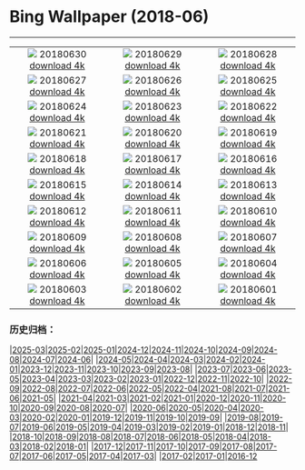 # Bing Wallpaper (2018-06)
**************
| | | |
| :----: | :----: | :----: |
| ![](https://www.bing.com/az/hprichbg/rb/MeteorCrater_EN-US9993563603_1920x1080.jpg) 20180630 [download 4k](https://www.bing.com/az/hprichbg/rb/MeteorCrater_EN-US9993563603_UHD.jpg) | ![](https://www.bing.com/az/hprichbg/rb/AuroraPhotographer_EN-US10752129713_1920x1080.jpg) 20180629 [download 4k](https://www.bing.com/az/hprichbg/rb/AuroraPhotographer_EN-US10752129713_UHD.jpg) | ![](https://www.bing.com/az/hprichbg/rb/CompositeBeach_EN-US10477241178_1920x1080.jpg) 20180628 [download 4k](https://www.bing.com/az/hprichbg/rb/CompositeBeach_EN-US10477241178_UHD.jpg) |
| ![](https://www.bing.com/az/hprichbg/rb/ConcreteDinosaurs_EN-US9038296644_1920x1080.jpg) 20180627 [download 4k](https://www.bing.com/az/hprichbg/rb/ConcreteDinosaurs_EN-US9038296644_UHD.jpg) | ![](https://www.bing.com/az/hprichbg/rb/MorondavaBaobab_EN-US11363642614_1920x1080.jpg) 20180626 [download 4k](https://www.bing.com/az/hprichbg/rb/MorondavaBaobab_EN-US11363642614_UHD.jpg) | ![](https://www.bing.com/az/hprichbg/rb/MODIS_EN-US13699515239_1920x1080.jpg) 20180625 [download 4k](https://www.bing.com/az/hprichbg/rb/MODIS_EN-US13699515239_UHD.jpg) |
| ![](https://www.bing.com/az/hprichbg/rb/MinneapolisPride_EN-US8577554439_1920x1080.jpg) 20180624 [download 4k](https://www.bing.com/az/hprichbg/rb/MinneapolisPride_EN-US8577554439_UHD.jpg) | ![](https://www.bing.com/az/hprichbg/rb/Europa_EN-US12048620642_1920x1080.jpg) 20180623 [download 4k](https://www.bing.com/az/hprichbg/rb/Europa_EN-US12048620642_UHD.jpg) | ![](https://www.bing.com/az/hprichbg/rb/DogWork_EN-US10032511594_1920x1080.jpg) 20180622 [download 4k](https://www.bing.com/az/hprichbg/rb/DogWork_EN-US10032511594_UHD.jpg) |
| ![](https://www.bing.com/az/hprichbg/rb/RedRocksYoga_EN-US9887175850_1920x1080.jpg) 20180621 [download 4k](https://www.bing.com/az/hprichbg/rb/RedRocksYoga_EN-US9887175850_UHD.jpg) | ![](https://www.bing.com/az/hprichbg/rb/WorldRefugeeDay_EN-US5421237644_1920x1080.jpg) 20180620 [download 4k](https://www.bing.com/az/hprichbg/rb/WorldRefugeeDay_EN-US5421237644_UHD.jpg) | ![](https://www.bing.com/az/hprichbg/rb/AlvinAileyRevelations_EN-US9442717509_1920x1080.jpg) 20180619 [download 4k](https://www.bing.com/az/hprichbg/rb/AlvinAileyRevelations_EN-US9442717509_UHD.jpg) |
| ![](https://www.bing.com/az/hprichbg/rb/SanMiguelFishing_EN-US10852654681_1920x1080.jpg) 20180618 [download 4k](https://www.bing.com/az/hprichbg/rb/SanMiguelFishing_EN-US10852654681_UHD.jpg) | ![](https://www.bing.com/az/hprichbg/rb/OstrichDad_EN-US10027687919_1920x1080.jpg) 20180617 [download 4k](https://www.bing.com/az/hprichbg/rb/OstrichDad_EN-US10027687919_UHD.jpg) | ![](https://www.bing.com/az/hprichbg/rb/SpainSurfer_EN-US11271138486_1920x1080.jpg) 20180616 [download 4k](https://www.bing.com/az/hprichbg/rb/SpainSurfer_EN-US11271138486_UHD.jpg) |
| ![](https://www.bing.com/az/hprichbg/rb/TinyLadybird_EN-US12806525259_1920x1080.jpg) 20180615 [download 4k](https://www.bing.com/az/hprichbg/rb/TinyLadybird_EN-US12806525259_UHD.jpg) | ![](https://www.bing.com/az/hprichbg/rb/FlagPlaza_EN-US10389404032_1920x1080.jpg) 20180614 [download 4k](https://www.bing.com/az/hprichbg/rb/FlagPlaza_EN-US10389404032_UHD.jpg) | ![](https://www.bing.com/az/hprichbg/rb/DandelionXray_EN-US8764727533_1920x1080.jpg) 20180613 [download 4k](https://www.bing.com/az/hprichbg/rb/DandelionXray_EN-US8764727533_UHD.jpg) |
| ![](https://www.bing.com/az/hprichbg/rb/Kiasma_EN-US13083124808_1920x1080.jpg) 20180612 [download 4k](https://www.bing.com/az/hprichbg/rb/Kiasma_EN-US13083124808_UHD.jpg) | ![](https://www.bing.com/az/hprichbg/rb/GBRBday_EN-US12873687095_1920x1080.jpg) 20180611 [download 4k](https://www.bing.com/az/hprichbg/rb/GBRBday_EN-US12873687095_UHD.jpg) | ![](https://www.bing.com/az/hprichbg/rb/PenaNationalPalace_EN-US11543993811_1920x1080.jpg) 20180610 [download 4k](https://www.bing.com/az/hprichbg/rb/PenaNationalPalace_EN-US11543993811_UHD.jpg) |
| ![](https://www.bing.com/az/hprichbg/rb/YarnBombing_EN-US9558012661_1920x1080.jpg) 20180609 [download 4k](https://www.bing.com/az/hprichbg/rb/YarnBombing_EN-US9558012661_UHD.jpg) | ![](https://www.bing.com/az/hprichbg/rb/WorldOceanDay_EN-US8399727104_1920x1080.jpg) 20180608 [download 4k](https://www.bing.com/az/hprichbg/rb/WorldOceanDay_EN-US8399727104_UHD.jpg) | ![](https://www.bing.com/az/hprichbg/rb/WhalePod_EN-US8062526731_1920x1080.jpg) 20180607 [download 4k](https://www.bing.com/az/hprichbg/rb/WhalePod_EN-US8062526731_UHD.jpg) |
| ![](https://www.bing.com/az/hprichbg/rb/FlyinDrivein_EN-US11097970692_1920x1080.jpg) 20180606 [download 4k](https://www.bing.com/az/hprichbg/rb/FlyinDrivein_EN-US11097970692_UHD.jpg) | ![](https://www.bing.com/az/hprichbg/rb/AuburnBalloons_EN-US8649124966_1920x1080.jpg) 20180605 [download 4k](https://www.bing.com/az/hprichbg/rb/AuburnBalloons_EN-US8649124966_UHD.jpg) | ![](https://www.bing.com/az/hprichbg/rb/PJ_EN-US10859560585_1920x1080.jpg) 20180604 [download 4k](https://www.bing.com/az/hprichbg/rb/PJ_EN-US10859560585_UHD.jpg) |
| ![](https://www.bing.com/az/hprichbg/rb/Liverpool_EN-US13569067979_1920x1080.jpg) 20180603 [download 4k](https://www.bing.com/az/hprichbg/rb/Liverpool_EN-US13569067979_UHD.jpg) | ![](https://www.bing.com/az/hprichbg/rb/R2R2R_EN-US10372399721_1920x1080.jpg) 20180602 [download 4k](https://www.bing.com/az/hprichbg/rb/R2R2R_EN-US10372399721_UHD.jpg) | ![](https://www.bing.com/az/hprichbg/rb/SamoaRowing_EN-US10236837357_1920x1080.jpg) 20180601 [download 4k](https://www.bing.com/az/hprichbg/rb/SamoaRowing_EN-US10236837357_UHD.jpg) |

### 历史归档：

|[2025-03](/../2025-03/2025-03.md)|[2025-02](/../2025-02/2025-02.md)|[2025-01](/../2025-01/2025-01.md)|[2024-12](/../2024-12/2024-12.md)|[2024-11](/../2024-11/2024-11.md)|[2024-10](/../2024-10/2024-10.md)|[2024-09](/../2024-09/2024-09.md)|[2024-08](/../2024-08/2024-08.md)|[2024-07](/../2024-07/2024-07.md)|[2024-06](/../2024-06/2024-06.md)|
|[2024-05](/../2024-05/2024-05.md)|[2024-04](/../2024-04/2024-04.md)|[2024-03](/../2024-03/2024-03.md)|[2024-02](/../2024-02/2024-02.md)|[2024-01](/../2024-01/2024-01.md)|[2023-12](/../2023-12/2023-12.md)|[2023-11](/../2023-11/2023-11.md)|[2023-10](/../2023-10/2023-10.md)|[2023-09](/../2023-09/2023-09.md)|[2023-08](/../2023-08/2023-08.md)|
|[2023-07](/../2023-07/2023-07.md)|[2023-06](/../2023-06/2023-06.md)|[2023-05](/../2023-05/2023-05.md)|[2023-04](/../2023-04/2023-04.md)|[2023-03](/../2023-03/2023-03.md)|[2023-02](/../2023-02/2023-02.md)|[2023-01](/../2023-01/2023-01.md)|[2022-12](/../2022-12/2022-12.md)|[2022-11](/../2022-11/2022-11.md)|[2022-10](/../2022-10/2022-10.md)|
|[2022-09](/../2022-09/2022-09.md)|[2022-08](/../2022-08/2022-08.md)|[2022-07](/../2022-07/2022-07.md)|[2022-06](/../2022-06/2022-06.md)|[2022-05](/../2022-05/2022-05.md)|[2022-04](/../2022-04/2022-04.md)|[2021-08](/../2021-08/2021-08.md)|[2021-07](/../2021-07/2021-07.md)|[2021-06](/../2021-06/2021-06.md)|[2021-05](/../2021-05/2021-05.md)|
|[2021-04](/../2021-04/2021-04.md)|[2021-03](/../2021-03/2021-03.md)|[2021-02](/../2021-02/2021-02.md)|[2021-01](/../2021-01/2021-01.md)|[2020-12](/../2020-12/2020-12.md)|[2020-11](/../2020-11/2020-11.md)|[2020-10](/../2020-10/2020-10.md)|[2020-09](/../2020-09/2020-09.md)|[2020-08](/../2020-08/2020-08.md)|[2020-07](/../2020-07/2020-07.md)|
|[2020-06](/../2020-06/2020-06.md)|[2020-05](/../2020-05/2020-05.md)|[2020-04](/../2020-04/2020-04.md)|[2020-03](/../2020-03/2020-03.md)|[2020-02](/../2020-02/2020-02.md)|[2020-01](/../2020-01/2020-01.md)|[2019-12](/../2019-12/2019-12.md)|[2019-11](/../2019-11/2019-11.md)|[2019-10](/../2019-10/2019-10.md)|[2019-09](/../2019-09/2019-09.md)|
|[2019-08](/../2019-08/2019-08.md)|[2019-07](/../2019-07/2019-07.md)|[2019-06](/../2019-06/2019-06.md)|[2019-05](/../2019-05/2019-05.md)|[2019-04](/../2019-04/2019-04.md)|[2019-03](/../2019-03/2019-03.md)|[2019-02](/../2019-02/2019-02.md)|[2019-01](/../2019-01/2019-01.md)|[2018-12](/../2018-12/2018-12.md)|[2018-11](/../2018-11/2018-11.md)|
|[2018-10](/../2018-10/2018-10.md)|[2018-09](/../2018-09/2018-09.md)|[2018-08](/../2018-08/2018-08.md)|[2018-07](/../2018-07/2018-07.md)|[2018-06](/2018-06.md)|[2018-05](/../2018-05/2018-05.md)|[2018-04](/../2018-04/2018-04.md)|[2018-03](/../2018-03/2018-03.md)|[2018-02](/../2018-02/2018-02.md)|[2018-01](/../2018-01/2018-01.md)|
|[2017-12](/../2017-12/2017-12.md)|[2017-11](/../2017-11/2017-11.md)|[2017-10](/../2017-10/2017-10.md)|[2017-09](/../2017-09/2017-09.md)|[2017-08](/../2017-08/2017-08.md)|[2017-07](/../2017-07/2017-07.md)|[2017-06](/../2017-06/2017-06.md)|[2017-05](/../2017-05/2017-05.md)|[2017-04](/../2017-04/2017-04.md)|[2017-03](/../2017-03/2017-03.md)|
|[2017-02](/../2017-02/2017-02.md)|[2017-01](/../2017-01/2017-01.md)|[2016-12](/../2016-12/2016-12.md)